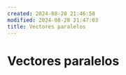 ```yaml
---
created: 2024-08-20 21:46:58
modified: 2024-08-20 21:47:03
title: Vectores paralelos
---
```


# Vectores paralelos
